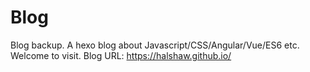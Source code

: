 # Blog
Blog backup.
A hexo blog about Javascript/CSS/Angular/Vue/ES6 etc. Welcome to visit.
Blog URL: https://halshaw.github.io/
